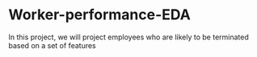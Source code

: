 # Worker-performance-EDA
In this project, we will project employees who are likely to be terminated based on a set of features
